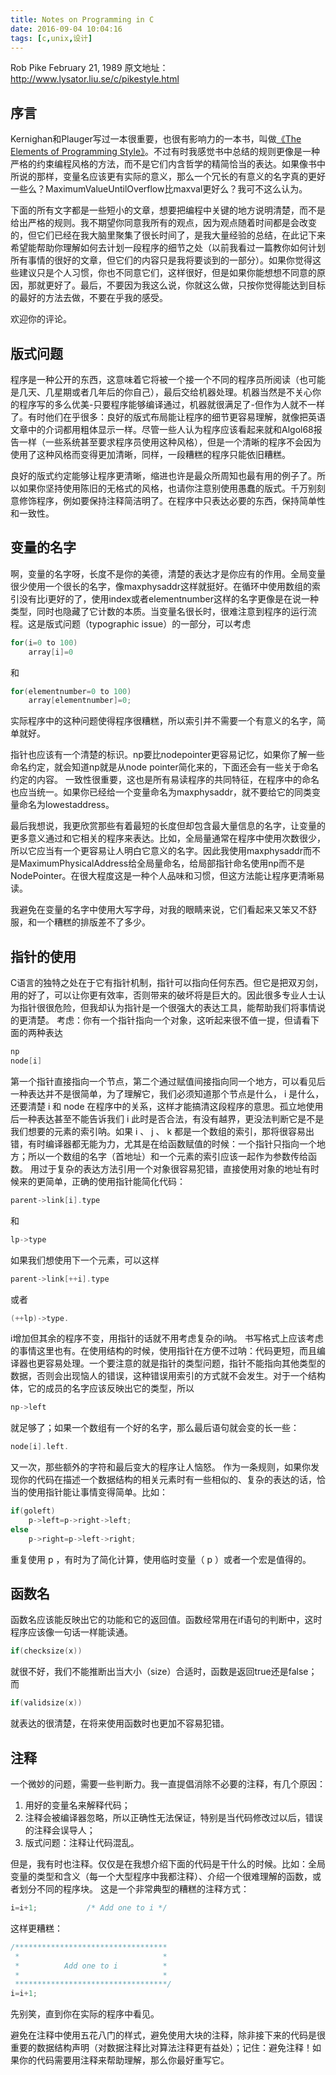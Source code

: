 ```yaml
---
title: Notes on Programming in C
date: 2016-09-04 10:04:16
tags: [c,unix,设计]
---
```

Rob Pike
February 21, 1989
原文地址：http://www.lysator.liu.se/c/pikestyle.html

## 序言
Kernighan和Plauger写过一本很重要，也很有影响力的一本书，叫做[《The Elements of Programming Style》](https://book.douban.com/subject/1470267/)。不过有时我感觉书中总结的规则更像是一种严格的约束编程风格的方法，而不是它们内含哲学的精简恰当的表达。<!--more-->如果像书中所说的那样，变量名应该更有实际的意义，那么一个冗长的有意义的名字真的更好一些么？MaximumValueUntilOverflow比maxval更好么？我可不这么认为。

下面的所有文字都是一些短小的文章，想要把编程中关键的地方说明清楚，而不是给出严格的规则。我不期望你同意我所有的观点，因为观点随着时间都是会改变的，但它们已经在我大脑里聚集了很长时间了，是我大量经验的总结，在此记下来希望能帮助你理解如何去计划一段程序的细节之处（以前我看过一篇教你如何计划所有事情的很好的文章，但它们的内容只是我将要谈到的一部分）。如果你觉得这些建议只是个人习惯，你也不同意它们，这样很好，但是如果你能想想不同意的原因，那就更好了。最后，不要因为我这么说，你就这么做，只按你觉得能达到目标的最好的方法去做，不要在乎我的感受。

欢迎你的评论。

## 版式问题
程序是一种公开的东西，这意味着它将被一个接一个不同的程序员所阅读（也可能是几天、几星期或者几年后的你自己），最后交给机器处理。机器当然是不关心你的程序写的多么优美-只要程序能够编译通过，机器就很满足了-但作为人就不一样了。有时他们在乎很多：良好的版式布局能让程序的细节更容易理解，就像把英语文章中的介词都用粗体显示一样。尽管一些人认为程序应该看起来就和Algol68报告一样（一些系统甚至要求程序员使用这种风格），但是一个清晰的程序不会因为使用了这种风格而变得更加清晰，同样，一段糟糕的程序只能依旧糟糕。

良好的版式约定能够让程序更清晰，缩进也许是最众所周知也最有用的例子了。所以如果你坚持使用陈旧的无格式的风格，也请你注意别使用愚蠢的版式。千万别刻意修饰程序，例如要保持注释简洁明了。在程序中只表达必要的东西，保持简单性和一致性。

## 变量的名字
啊，变量的名字呀，长度不是你的美德，清楚的表达才是你应有的作用。全局变量很少使用一个很长的名字，像maxphysaddr这样就挺好。在循环中使用数组的索引没有比i更好的了，使用index或者elementnumber这样的名字更像是在说一种类型，同时也隐藏了它计数的本质。当变量名很长时，很难注意到程序的运行流程。这是版式问题（typographic issue）的一部分，可以考虑
```c
for(i=0 to 100)
    array[i]=0
```
和
```c
for(elementnumber=0 to 100)
    array[elementnumber]=0;
```

实际程序中的这种问题使得程序很糟糕，所以索引并不需要一个有意义的名字，简单就好。

指针也应该有一个清楚的标识。np要比nodepointer更容易记忆，如果你了解一些命名约定，就会知道np就是从node pointer简化来的，下面还会有一些关于命名约定的内容。
一致性很重要，这也是所有易读程序的共同特征，在程序中的命名也应当统一。如果你已经给一个变量命名为maxphysaddr，就不要给它的同类变量命名为lowestaddress。

最后我想说，我更欣赏那些有着最短的长度但却包含最大量信息的名字，让变量的更多意义通过和它相关的程序来表达。比如，全局量通常在程序中使用次数很少，所以它应当有一个更容易让人明白它意义的名字。因此我使用maxphysaddr而不是MaximumPhysicalAddress给全局量命名，给局部指针命名使用np而不是NodePointer。在很大程度这是一种个人品味和习惯，但这方法能让程序更清晰易读。 

我避免在变量的名字中使用大写字母，对我的眼睛来说，它们看起来又笨又不舒服，和一个糟糕的排版差不了多少。

## 指针的使用
C语言的独特之处在于它有指针机制，指针可以指向任何东西。但它是把双刃剑，用的好了，可以让你更有效率，否则带来的破坏将是巨大的。因此很多专业人士认为指针很很危险，但我却认为指针是一个很强大的表达工具，能帮助我们将事情说的更清楚。
考虑：你有一个指针指向一个对象，这听起来很不值一提，但请看下面的两种表达
```c
np
node[i]
```
第一个指针直接指向一个节点，第二个通过赋值间接指向同一个地方，可以看见后一种表达并不是很简单，为了理解它，我们必须知道那个节点是什么， i 是什么，还要清楚 i 和 node 在程序中的关系，这样才能搞清这段程序的意思。孤立地使用后一种表达甚至不能告诉我们 i 此时是否合法，有没有越界，更没法判断它是不是我们想要的元素的索引呐。如果 i 、 j 、 k 都是一个数组的索引，那将很容易出错，有时编译器都无能为力，尤其是在给函数赋值的时候：一个指针只指向一个地方；所以一个数组的名字（首地址）和一个元素的索引应该一起作为参数传给函数。
       用过于复杂的表达方法引用一个对象很容易犯错，直接使用对象的地址有时候来的更简单，正确的使用指针能简化代码：
```c
parent->link[i].type
```
和
```c
lp->type
```
 
如果我们想使用下一个元素，可以这样
```c
parent->link[++i].type
```
或者
```c
(++lp)->type.
```

i增加但其余的程序不变，用指针的话就不用考虑复杂的i呐。
书写格式上应该考虑的事情这里也有。在使用结构的时候，使用指针在方便不过呐：代码更短，而且编译器也更容易处理。一个要注意的就是指针的类型问题，指针不能指向其他类型的数据，否则会出现恼人的错误，这种错误用索引的方式就不会发生。对于一个结构体，它的成员的名字应该反映出它的类型，所以
```c
np->left
```
就足够了；如果一个数组有一个好的名字，那么最后语句就会变的长一些：
```c
node[i].left.
```
又一次，那些额外的字符和最后变大的程序让人恼怒。
作为一条规则，如果你发现你的代码在描述一个数据结构的相关元素时有一些相似的、复杂的表达的话，恰当的使用指针能让事情变得简单。比如：
```c
if(goleft)
    p->left=p->right->left;
else
    p->right=p->left->right;
```

重复使用 p ，有时为了简化计算，使用临时变量（ p ）或者一个宏是值得的。

## 函数名
函数名应该能反映出它的功能和它的返回值。函数经常用在if语句的判断中，这时程序应该像一句话一样能读通。
```c
if(checksize(x))
```
就很不好，我们不能推断出当大小（size）合适时，函数是返回true还是false；而
```c
if(validsize(x))
```

就表达的很清楚，在将来使用函数时也更加不容易犯错。

## 注释 
一个微妙的问题，需要一些判断力。我一直提倡消除不必要的注释，有几个原因：
1. 用好的变量名来解释代码；
2. 注释会被编译器忽略，所以正确性无法保证，特别是当代码修改过以后，错误的注释会误导人；
3. 版式问题：注释让代码混乱。

但是，我有时也注释。仅仅是在我想介绍下面的代码是干什么的时候。比如：全局变量的类型和含义（每一个大型程序中我都注释）、介绍一个很难理解的函数，或者划分不同的程序块。
这是一个非常典型的糟糕的注释方式：
```c
i=i+1;           /* Add one to i */
```

这样更糟糕：
```c
/**********************************
 *                                *
 *          Add one to i          *
 *                                *
 **********************************/
i=i+1;
```

先别笑，直到你在实际的程序中看见。

避免在注释中使用五花八门的样式，避免使用大块的注释，除非接下来的代码是很重要的数据结构声明（对数据注释比对算法注释更有益处）；记住：避免注释！如果你的代码需要用注释来帮助理解，那么你最好重写它。
